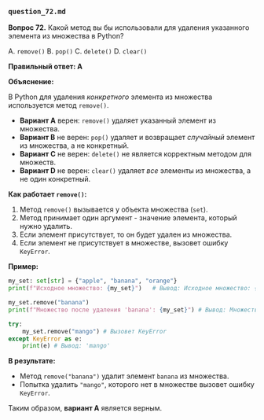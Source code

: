 ### `question_72.md`

**Вопрос 72.** Какой метод вы бы использовали для удаления указанного элемента из множества в Python?

A.  `remove()`
B.  `pop()`
C.  `delete()`
D.  `clear()`

**Правильный ответ: A**

**Объяснение:**

В Python для удаления *конкретного* элемента из множества используется метод `remove()`.

*   **Вариант A** верен:  `remove()` удаляет указанный элемент из множества.
*   **Вариант B** не верен: `pop()` удаляет и возвращает *случайный* элемент из множества, а не конкретный.
*   **Вариант C** не верен:  `delete()` не является корректным методом для множеств.
*   **Вариант D** не верен: `clear()` удаляет *все* элементы из множества, а не один конкретный.

**Как работает `remove()`:**

1.  Метод `remove()` вызывается у объекта множества (`set`).
2.  Метод принимает один аргумент - значение элемента, который нужно удалить.
3. Если элемент присутствует, то он будет удален из множества.
4. Если элемент не присутствует в множестве, вызовет ошибку `KeyError`.

**Пример:**

```python
my_set: set[str] = {"apple", "banana", "orange"}
print(f"Исходное множество: {my_set}")   # Вывод: Исходное множество: {'apple', 'banana', 'orange'}

my_set.remove("banana")
print(f"Множество после удаления 'banana': {my_set}") # Вывод: Множество после удаления 'banana': {'apple', 'orange'}

try:
    my_set.remove("mango") # Вызовет KeyError
except KeyError as e:
    print(e) # Вывод: 'mango'
```
**В результате:**
*   Метод `remove("banana")` удалит элемент `banana` из множества.
*   Попытка удалить `"mango"`, которого нет в множестве вызовет ошибку `KeyError`.
 
Таким образом, **вариант A** является верным.
